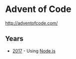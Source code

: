 # Advent of Code

http://adventofcode.com/

## Years
* [2017](2017/) - Using [Node.js](https://nodejs.org/)
